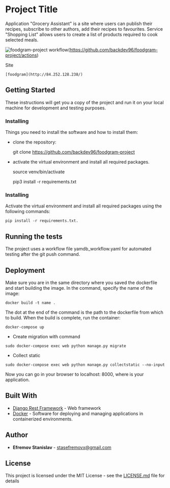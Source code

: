 # Project Title

Application "Grocery Assistant" is a site where users can publish their recipes, subscribe to other authors, add their recipes to favourites. Service "Shopping List" allows users to create a list of products required to cook selected meals.

![foodgram-project workflow](https://github.com/backdev96/foodgram-project/workflows/foodgram/badge.svg)(https://github.com/backdev96/foodgram-project/actions)

Site

    [foodgram](http://84.252.128.238/)

## Getting Started

These instructions will get you a copy of the project and run it on your local machine for development and testing purposes. 

### Installing

Things you need to install the software and how to install them:

- clone the repository:

    git clone https://github.com/backdev96/foodgram-project

- activate the virtual environment and install all required packages.
    
    source venv/bin/activate

    pip3 install -r requirements.txt

### Installing

Activate the virtual environment and install all required packages using the following commands:
```
pip install -r requirements.txt.
```

## Running the tests

The project uses a workflow file yamdb_workflow.yaml for automated testing after the git push command.


## Deployment

Make sure you are in the same directory where you saved the dockerfile and start building the image. In the command, specify the name of the image: 
```
docker build -t name .
```
The dot at the end of the command is the path to the dockerfile from which to build.
When the build is complete, run the container: 
```
docker-compose up
```

- Create migration with command  
 ```
 sudo docker-compose exec web python manage.py migrate
 
 ```

- Collect static 
 ```
 sudo docker-compose exec web python manage.py collectstatic --no-input
 
 ```

Now you can go in your browser to localhost: 8000, where is your application.

## Built With

* [Django Rest Framework](https://www.django-rest-framework.org/) - Web framework
* [Docker](https://www.docker.com/) - Software for deploying and managing applications in containerized environments.

## Author

* **Efremov Stanislav** - stasefremovx@gmail.com

## License

This project is licensed under the MIT License - see the [LICENSE.md](LICENSE.md) file for details

